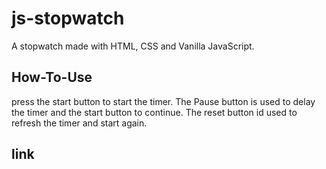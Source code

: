 # js-stopwatch
A stopwatch made with HTML, CSS and Vanilla JavaScript.

## How-To-Use
press the start button to start the timer. The Pause button is used to delay the timer and the start button to continue. The reset button id used to refresh the timer and start again.

## link
